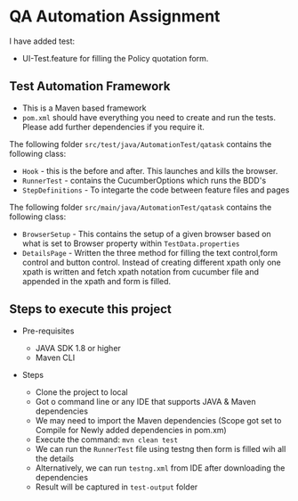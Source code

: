 # QA Automation Assignment

I have added  test: 
- UI-Test.feature for filling the Policy quotation form. 


## Test Automation Framework

- This is a Maven based framework
- `pom.xml` should have everything you need to create and run the tests. Please add further dependencies if you require it.

The following folder `src/test/java/AutomationTest/qatask` contains the following class:

- `Hook` - this is the before and after. This launches and kills the browser.
- `RunnerTest` - contains the CucumberOptions which runs the BDD's
- `StepDefinitions` - To integarte the code between feature files and pages

The following folder `src/main/java/AutomationTest/qatask` contains the following class:

- `BrowserSetup` - This contains the setup of a given browser based on what is set to Browser property within `TestData.properties` 
-  `DetailsPage` - Written the three method for filling the text control,form control and button control. Instead of creating different xpath only one xpath is written and fetch xpath notation from cucumber file and appended in the xpath and form is filled.

 
## Steps to execute this project

- Pre-requisites
    - JAVA SDK 1.8 or higher
    - Maven CLI
    
- Steps
    - Clone the project to local
    - Got o command line or any IDE that supports JAVA & Maven dependencies
    - We may need to import the Maven dependencies (Scope got set to Compile for Newly added dependencies in pom.xm)
    - Execute the command: `mvn clean test`
    - We can run the `RunnerTest` file using testng then form is filled wih all the details
    - Alternatively, we can run `testng.xml` from IDE after downloading the dependencies
    - Result will be captured in `test-output` folder
    

